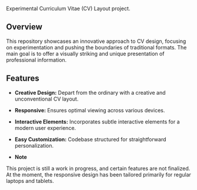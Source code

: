 Experimental Curriculum Vitae (CV) Layout project.

## Overview

This repository showcases an innovative approach to CV design, focusing on experimentation and pushing the boundaries of traditional formats. The main goal is to offer a visually striking and unique presentation of professional information.

## Features

- **Creative Design:** Depart from the ordinary with a creative and unconventional CV layout.
- **Responsive:** Ensures optimal viewing across various devices.
- **Interactive Elements:** Incorporates subtle interactive elements for a modern user experience.
- **Easy Customization:** Codebase structured for straightforward personalization.

- **Note**

 This project is still a work in progress, and certain features are not finalized. At the moment, the responsive design has been tailored primarily for regular laptops and tablets.
  
